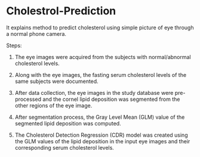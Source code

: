 # Cholestrol-Prediction
It explains method to predict cholesterol using simple picture of eye through a normal phone camera.

Steps:

1. The eye images were acquired from the subjects with normal/abnormal cholesterol levels.

2. Along with the eye images, the fasting serum cholesterol levels of the same subjects were documented.

3. After data collection, the eye images in the study database were pre-processed and the cornel lipid deposition was segmented from the other regions of the eye image.

4. After segmentation process, the Gray Level Mean (GLM) value of the segmented lipid deposition was computed. 

5. The Cholesterol Detection Regression (CDR) model was created using the GLM values of the lipid deposition in the input eye images and their corresponding serum cholesterol levels.
